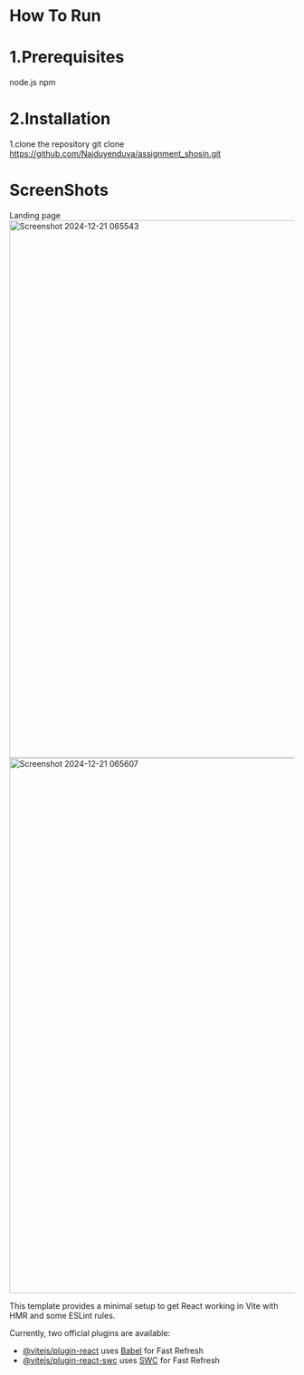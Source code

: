# How To Run

# 1.Prerequisites
  node.js 
  npm
 # 2.Installation 
   1.clone the repository
     git clone https://github.com/Naiduyenduva/assignment_shosin.git
# ScreenShots
Landing page
<img width="949" alt="Screenshot 2024-12-21 065543" src="https://github.com/user-attachments/assets/dc6022be-dcb0-4caf-aad1-519098baed32" />
<img width="945" alt="Screenshot 2024-12-21 065607" src="https://github.com/user-attachments/assets/95454476-c0ff-489d-8602-812eecd52e39" />




This template provides a minimal setup to get React working in Vite with HMR and some ESLint rules.

Currently, two official plugins are available:

- [@vitejs/plugin-react](https://github.com/vitejs/vite-plugin-react/blob/main/packages/plugin-react/README.md) uses [Babel](https://babeljs.io/) for Fast Refresh
- [@vitejs/plugin-react-swc](https://github.com/vitejs/vite-plugin-react-swc) uses [SWC](https://swc.rs/) for Fast Refresh
